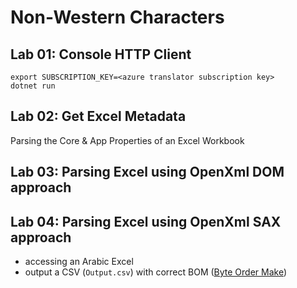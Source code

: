 # Non-Western Characters

## Lab 01: Console HTTP Client

```
export SUBSCRIPTION_KEY=<azure translator subscription key>
dotnet run
```

## Lab 02: Get Excel Metadata

Parsing the Core & App Properties of an Excel Workbook

## Lab 03: Parsing Excel using OpenXml DOM approach

## Lab 04: Parsing Excel using OpenXml SAX approach

- accessing an Arabic Excel
- output a CSV (`Output.csv`) with correct BOM ([Byte Order Make](https://docs.microsoft.com/en-us/globalization/encoding/byte-order-mark))

